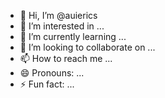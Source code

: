 - 👋 Hi, I’m @auierics
- 👀 I’m interested in ...
- 🌱 I’m currently learning ...
- 💞️ I’m looking to collaborate on ...
- 📫 How to reach me ...
- 😄 Pronouns: ...
- ⚡ Fun fact: ...

<!---
auierics/auierics is a ✨ special ✨ repository because its `README.md` (this file) appears on your GitHub profile.
You can click the Preview link to take a look at your changes.
--->
